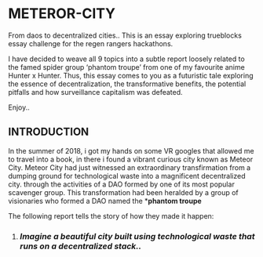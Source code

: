 # METEROR-CITY
From daos to decentralized cities.. This is an essay exploring trueblocks essay challenge for the regen rangers hackathons.

I have decided to weave all 9 topics into a subtle report loosely related to the famed spider group ‘phantom troupe’ from one of my favourite anime Hunter x Hunter. Thus, this essay comes to you as a futuristic tale exploring the essence of decentralization, the transformative benefits, the potential pitfalls and how surveillance capitalism was defeated.
 
Enjoy..

## INTRODUCTION

In the summer of 2018, i got my hands on some VR googles that allowed me to travel into a book, in there i found a vibrant curious city known as Meteor City. Meteor City had just witnessed an extraordinary transfirmation from a dumping ground for technological waste into a magnificent decentralized city. through the activities of a DAO formed by one of its most popular scavenger group. This transformation had been heralded by a group of visionaries who formed a DAO named the ***phantom troupe**

The following report tells the story of how they made it happen:

1. ### *Imagine a beautiful city built using technological waste that runs on a decentralized stack..*
